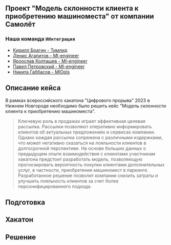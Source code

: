 ## Проект "Модель склонности клиента к приобретению машиноместа" от компании Самолёт
<!-- <a href="">Команда ИИнтеграция</a> -->

### Наша команда `ИИнтеграция`
<ul>
    <li><a href = "https://www.uisi.ru">Кирилл Брагин - Тимлид</a></li>
    <li><a href = "https://t.me/denisadminch">Денис Агапитов - Ml-engineer</a></li>
    <li><a href = "https://t.me/YarKo9_9">Яроослав Колташев - Ml-engineer</a></li>
    <li><a href = "https://t.me/p_petrovskiy_02">Павел Петровский - Ml-engineer</a></li>
    <li><a href = "https://t.me/gabbhack">Никита Габбасов - MlOpls</a></li>
</ul>


## Описание кейса
В рамках всероссийского хакатона "Цифрового прорыва" 2023 в Нижнем Новгороде необходимо было решить кейс "Модель склонности клиента к приобретению машиноместа".

> Ключевую роль в продажах играет эффективная целевая рассылка. Рассылки позволяют оперативно информировать клиентов об актуальных предложениях и сервисах компании. Однако каждая рассылка сопряжена с различными издержками, что может негативно сказаться на лояльности клиентов в долгосрочной перспективе. На основе больших данных о предыдущем опыте взаимодействия с клиентами участникам хакатона предстоит разработать модель, позволяющую прогнозировать вероятность покупки клиентами дополнительных услуг, в частности, приобретения машиномест в паркинге. Разработанное решение позволит компании снизить затраты и улучшить лояльность клиентов за счет более персонифицированного подхода.

## Подготовка



## Хакатон



## Решение
